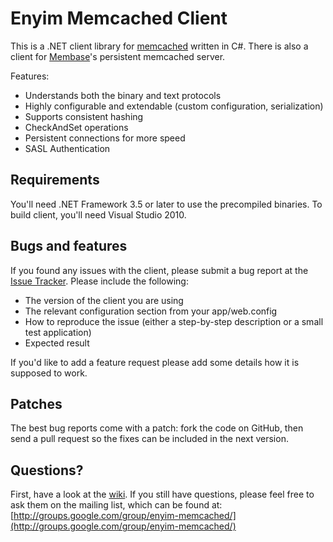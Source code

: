 
# Enyim Memcached Client

This is a .NET client library for [memcached](http://memcached.org) written in C#. There is also a client for [Membase](http://membase.com)'s persistent memcached server.

Features:

* Understands both the binary and text protocols
* Highly configurable and extendable (custom configuration, serialization)
* Supports consistent hashing
* CheckAndSet operations
* Persistent connections for more speed
* SASL Authentication

## Requirements

You'll need .NET Framework 3.5 or later to use the precompiled binaries. To build client, you'll need Visual Studio 2010.

## Bugs and features

If you found any issues with the client, please submit a bug report at the [Issue Tracker](http://github.com/enyim/EnyimMemcached/issues). Please include the following:

- The version of the client you are using
- The relevant configuration section from your app/web.config
- How to reproduce the issue (either a step-by-step description or a small test application)
- Expected result

If you'd like to add a feature request please add some details how it is supposed to work.

## Patches

The best bug reports come with a patch: fork the code on GitHub, then send a pull request so the fixes can be included in the next version.

## Questions?

First, have a look at the [wiki](http://github.com/enyim/EnyimMemcached/wiki). If you still have questions, please feel free to ask them on the mailing list, which can be found at: [http://groups.google.com/group/enyim-memcached/](http://groups.google.com/group/enyim-memcached/)
